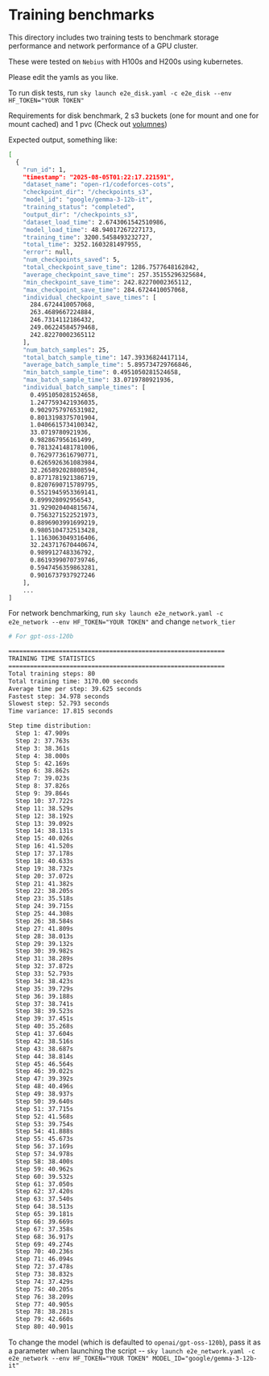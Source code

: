 # Training benchmarks

This directory includes two training tests to benchmark storage performance and network performance of a GPU cluster.

These were tested on `Nebius` with H100s and H200s using kubernetes.

Please edit the yamls as you like.

To run disk tests, run `sky launch e2e_disk.yaml -c e2e_disk --env HF_TOKEN="YOUR TOKEN"`

Requirements for disk benchmark, 2 s3 buckets (one for mount and one for mount cached) and 1 pvc (Check out [volumnes](https://docs.skypilot.co/en/stable/reference/volumes.html))

Expected output, something like:

```bash
[
  {
    "run_id": 1,
    "timestamp": "2025-08-05T01:22:17.221591",
    "dataset_name": "open-r1/codeforces-cots",
    "checkpoint_dir": "/checkpoints_s3",
    "model_id": "google/gemma-3-12b-it",
    "training_status": "completed",
    "output_dir": "/checkpoints_s3",
    "dataset_load_time": 2.6743061542510986,
    "model_load_time": 48.94017267227173,
    "training_time": 3200.5458493232727,
    "total_time": 3252.1603281497955,
    "error": null,
    "num_checkpoints_saved": 5,
    "total_checkpoint_save_time": 1286.7577648162842,
    "average_checkpoint_save_time": 257.35155296325684,
    "min_checkpoint_save_time": 242.82270002365112,
    "max_checkpoint_save_time": 284.6724410057068,
    "individual_checkpoint_save_times": [
      284.6724410057068,
      263.4689667224884,
      246.7314112186432,
      249.06224584579468,
      242.82270002365112
    ],
    "num_batch_samples": 25,
    "total_batch_sample_time": 147.39336824417114,
    "average_batch_sample_time": 5.895734729766846,
    "min_batch_sample_time": 0.4951050281524658,
    "max_batch_sample_time": 33.0719780921936,
    "individual_batch_sample_times": [
      0.4951050281524658,
      1.2477593421936035,
      0.9029757976531982,
      0.8013198375701904,
      1.0406615734100342,
      33.0719780921936,
      0.982867956161499,
      0.7813241481781006,
      0.7629773616790771,
      0.6265926361083984,
      32.265892028808594,
      0.8771781921386719,
      0.8207690715789795,
      0.5521945953369141,
      0.899928092956543,
      31.929020404815674,
      0.7563271522521973,
      0.8896903991699219,
      0.9805104732513428,
      1.1163063049316406,
      32.243717670440674,
      0.989912748336792,
      0.8619399070739746,
      0.5947456359863281,
      0.9016737937927246
    ],
    ...
]
```

For network benchmarking, run `sky launch e2e_network.yaml -c e2e_network --env HF_TOKEN="YOUR TOKEN"` and change `network_tier`

```sh
# For gpt-oss-120b

============================================================
TRAINING TIME STATISTICS
============================================================
Total training steps: 80
Total training time: 3170.00 seconds
Average time per step: 39.625 seconds
Fastest step: 34.978 seconds
Slowest step: 52.793 seconds
Time variance: 17.815 seconds

Step time distribution:
  Step 1: 47.909s
  Step 2: 37.763s
  Step 3: 38.361s
  Step 4: 38.000s
  Step 5: 42.169s
  Step 6: 38.862s
  Step 7: 39.023s
  Step 8: 37.826s
  Step 9: 39.864s
  Step 10: 37.722s
  Step 11: 38.529s
  Step 12: 38.192s
  Step 13: 39.092s
  Step 14: 38.131s
  Step 15: 40.026s
  Step 16: 41.520s
  Step 17: 37.178s
  Step 18: 40.633s
  Step 19: 38.732s
  Step 20: 37.072s
  Step 21: 41.382s
  Step 22: 38.205s
  Step 23: 35.518s
  Step 24: 39.715s
  Step 25: 44.308s
  Step 26: 38.584s
  Step 27: 41.809s
  Step 28: 38.013s
  Step 29: 39.132s
  Step 30: 39.982s
  Step 31: 38.289s
  Step 32: 37.872s
  Step 33: 52.793s
  Step 34: 38.423s
  Step 35: 39.729s
  Step 36: 39.188s
  Step 37: 38.741s
  Step 38: 39.523s
  Step 39: 37.451s
  Step 40: 35.268s
  Step 41: 37.604s
  Step 42: 38.516s
  Step 43: 38.687s
  Step 44: 38.814s
  Step 45: 46.564s
  Step 46: 39.022s
  Step 47: 39.392s
  Step 48: 40.496s
  Step 49: 38.937s
  Step 50: 39.640s
  Step 51: 37.715s
  Step 52: 41.568s
  Step 53: 39.754s
  Step 54: 41.888s
  Step 55: 45.673s
  Step 56: 37.169s
  Step 57: 34.978s
  Step 58: 38.400s
  Step 59: 40.962s
  Step 60: 39.532s
  Step 61: 37.050s
  Step 62: 37.420s
  Step 63: 37.540s
  Step 64: 38.513s
  Step 65: 39.181s
  Step 66: 39.669s
  Step 67: 37.358s
  Step 68: 36.917s
  Step 69: 49.274s
  Step 70: 40.236s
  Step 71: 46.094s
  Step 72: 37.478s
  Step 73: 38.832s
  Step 74: 37.429s
  Step 75: 40.205s
  Step 76: 38.209s
  Step 77: 40.905s
  Step 78: 38.281s
  Step 79: 42.660s
  Step 80: 40.901s
```

To change the model (which is defaulted to `openai/gpt-oss-120b`), pass it as a parameter when launching the script -- `sky launch e2e_network.yaml -c e2e_network --env HF_TOKEN="YOUR TOKEN" MODEL_ID="google/gemma-3-12b-it"`

